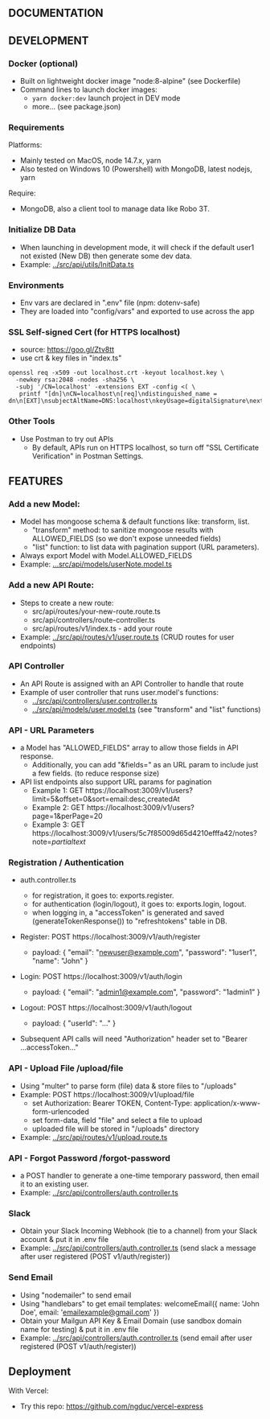 ## DOCUMENTATION

## DEVELOPMENT

### Docker (optional)
- Built on lightweight docker image "node:8-alpine" (see Dockerfile)
- Command lines to launch docker images:
  - `yarn docker:dev` launch project in DEV mode
  - more... (see package.json)

### Requirements
Platforms:
  - Mainly tested on MacOS, node 14.7.x, yarn
  - Also tested on Windows 10 (Powershell) with MongoDB, latest nodejs, yarn

Require:
  - MongoDB, also a client tool to manage data like Robo 3T.

### Initialize DB Data
- When launching in development mode, it will check if the default user1 not existed (New DB) then generate some dev data.
- Example: [../src/api/utils/InitData.ts](../src/api/utils/InitData.ts)

### Environments
- Env vars are declared in ".env" file (npm: dotenv-safe)
- They are loaded into "config/vars" and exported to use across the app

### SSL Self-signed Cert (for HTTPS localhost)
- source: https://goo.gl/Ztv8tt
- use crt & key files in "index.ts"
```
openssl req -x509 -out localhost.crt -keyout localhost.key \
  -newkey rsa:2048 -nodes -sha256 \
  -subj '/CN=localhost' -extensions EXT -config <( \
   printf "[dn]\nCN=localhost\n[req]\ndistinguished_name = dn\n[EXT]\nsubjectAltName=DNS:localhost\nkeyUsage=digitalSignature\nextendedKeyUsage=serverAuth")
```

### Other Tools
- Use Postman to try out APIs
  - By default, APIs run on HTTPS localhost, so turn off "SSL Certificate Verification" in Postman Settings.

## FEATURES

### Add a new Model:
- Model has mongoose schema & default functions like: transform, list.
  - "transform" method: to sanitize mongoose results with ALLOWED_FIELDS (so we don't expose unneeded fields)
  - "list" function: to list data with pagination support (URL parameters).
- Always export Model with Model.ALLOWED_FIELDS
- Example: [...src/api/models/userNote.model.ts](../src/api/models/userNote.model.ts)

### Add a new API Route:
- Steps to create a new route:
  - src/api/routes/your-new-route.route.ts
  - src/api/controllers/route-controller.ts
  - src/api/routes/v1/index.ts - add your route
- Example: [../src/api/routes/v1/user.route.ts](../src/api/routes/v1/user.route.ts) (CRUD routes for user endpoints)

### API Controller
- An API Route is assigned with an API Controller to handle that route
- Example of user controller that runs user.model's functions:
  - [../src/api/controllers/user.controller.ts](../src/api/controllers/user.controller.ts)
  - [../src/api/models/user.model.ts](../src/api/models/user.model.ts) (see "transform" and "list" functions)

### API - URL Parameters
- a Model has "ALLOWED_FIELDS" array to allow those fields in API response.
  - Additionally, you can add "&fields=" as an URL param to include just a few fields. (to reduce response size)
- API list endpoints also support URL params for pagination
  - Example 1: GET https://localhost:3009/v1/users?limit=5&offset=0&sort=email:desc,createdAt
  - Example 2: GET https://localhost:3009/v1/users?page=1&perPage=20
  - Example 3: GET https://localhost:3009/v1/users/5c7f85009d65d4210efffa42/notes?note=*partialtext*

### Registration / Authentication
- auth.controller.ts
  - for registration, it goes to: exports.register.
  - for authentication (login/logout), it goes to: exports.login, logout.
  - when logging in, a "accessToken" is generated and saved (generateTokenResponse()) to "refreshtokens" table in DB.

- Register: POST https://localhost:3009/v1/auth/register
  - payload: { "email": "newuser@example.com", "password": "1user1", "name": "John" }
- Login: POST https://localhost:3009/v1/auth/login
  - payload: { "email": "admin1@example.com", "password": "1admin1" }
- Logout: POST https://localhost:3009/v1/auth/logout
  - payload: { "userId": "..." }
- Subsequent API calls will need "Authorization" header set to "Bearer ...accessToken..."

### API - Upload File /upload/file
- Using "multer" to parse form (file) data & store files to "/uploads"
- Example: POST https://localhost:3009/v1/upload/file
  - set Authorization: Bearer TOKEN, Content-Type: application/x-www-form-urlencoded
  - set form-data, field "file" and select a file to upload
  - uploaded file will be stored in "/uploads" directory
- Example: [../src/api/routes/v1/upload.route.ts](../src/api/routes/v1/upload.route.ts)

### API - Forgot Password /forgot-password
- a POST handler to generate a one-time temporary password, then email it to an existing user.
- Example: [../src/api/controllers/auth.controller.ts](../src/api/controllers/auth.controller.ts)

### Slack
- Obtain your Slack Incoming Webhook (tie to a channel) from your Slack account & put it in .env file
- Example: [../src/api/controllers/auth.controller.ts](../src/api/controllers/auth.controller.ts) (send slack a message after user registered (POST v1/auth/register))

### Send Email
- Using "nodemailer" to send email
- Using "handlebars" to get email templates: welcomeEmail({ name: 'John Doe', email: 'emailexample@gmail.com' })
- Obtain your Mailgun API Key & Email Domain (use sandbox domain name for testing) & put it in .env file
- Example: [../src/api/controllers/auth.controller.ts](../src/api/controllers/auth.controller.ts) (send email after user registered (POST v1/auth/register))

## Deployment

With Vercel:
- Try this repo: https://github.com/ngduc/vercel-express